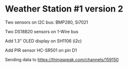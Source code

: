 # Weather Station #1 version 2

Two sensors on I2C bus: BMP280, Si7021

Two DS18B20 sensors on 1-Wire bus

Add 1.3" OLED display on SH1106 (i2c)

Add PIR sensor HC-SR501 on pin D1

Sending data to https://thingspeak.com/channels/159150
